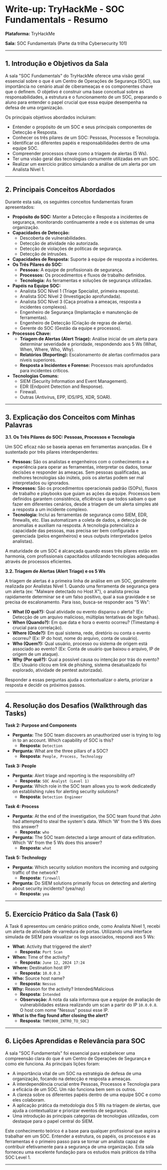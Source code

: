 # Write-up: TryHackMe - SOC Fundamentals - Resumo

**Plataforma:** TryHackMe

**Sala:** SOC Fundamentals (Parte da trilha Cybersecurity 101)

---

## 1. Introdução e Objetivos da Sala

A sala "SOC Fundamentals" do TryHackMe oferece uma visão geral essencial sobre o que é um Centro de Operações de Segurança (SOC), sua importância no cenário atual de ciberameaças e os componentes chave que o definem. O objetivo é construir uma base conceitual sobre as responsabilidades, a estrutura e o funcionamento de um SOC, preparando o aluno para entender o papel crucial que essa equipe desempenha na defesa de uma organização.

Os principais objetivos abordados incluíram:
* Entender o propósito de um SOC e seus principais componentes de Detecção e Resposta.
* Conhecer os três pilares de um SOC: Pessoas, Processos e Tecnologia.
* Identificar os diferentes papéis e responsabilidades dentro de uma equipe SOC.
* Compreender processos chave como a triagem de alertas (5 Ws).
* Ter uma visão geral das tecnologias comumente utilizadas em um SOC.
* Realizar um exercício prático simulando a análise de um alerta por um Analista Nível 1.

---

## 2. Principais Conceitos Abordados

Durante esta sala, os seguintes conceitos fundamentais foram apresentados:

* **Propósito do SOC:** Manter a Detecção e Resposta a incidentes de segurança, monitorando continuamente a rede e os sistemas de uma organização.
* **Capacidades de Detecção:**
  * Descoberta de vulnerabilidades.
  * Detecção de atividade não autorizada.
  * Detecção de violações de políticas de segurança.
  * Detecção de intrusões.
* **Capacidades de Resposta:** Suporte à equipe de resposta a incidentes.
* **Os Três Pilares do SOC:**
  * **Pessoas:** A equipe de profissionais de segurança.
  * **Processos:** Os procedimentos e fluxos de trabalho definidos.
  * **Tecnologia:** As ferramentas e soluções de segurança utilizadas.
* **Papéis na Equipe SOC:**
  * Analista SOC Nível 1 (Triage Specialist, primeira resposta).
  * Analista SOC Nível 2 (Investigação aprofundada).
  * Analista SOC Nível 3 (Caça proativa a ameaças, resposta a incidentes complexos).
  * Engenheiro de Segurança (Implantação e manutenção de ferramentas).
  * Engenheiro de Detecção (Criação de regras de alerta).
  * Gerente do SOC (Gestão da equipe e processos).
* **Processos Chave:**
  * **Triagem de Alertas (Alert Triage):** Análise inicial de um alerta para determinar severidade e prioridade, respondendo aos 5 Ws (What, When, Where, Who, Why).
  * **Relatórios (Reporting):** Escalonamento de alertas confirmados para níveis superiores.
  * **Resposta a Incidentes e Forense:** Processos mais aprofundados para incidentes críticos.
* **Tecnologias Comuns:**
  * SIEM (Security Information and Event Management).
  * EDR (Endpoint Detection and Response).
  * Firewall.
  * Outras (Antivírus, EPP, IDS/IPS, XDR, SOAR).

---

## 3. Explicação dos Conceitos com Minhas Palavras

**3.1. Os Três Pilares do SOC: Pessoas, Processos e Tecnologia**

Um SOC eficaz não se baseia apenas em ferramentas avançadas. Ele é sustentado por três pilares interdependentes:
* **Pessoas:** São os analistas e engenheiros com o conhecimento e a experiência para operar as ferramentas, interpretar os dados, tomar decisões e responder às ameaças. Sem pessoas qualificadas, as melhores tecnologias são inúteis, pois os alertas podem ser mal interpretados ou ignorados.
* **Processos:** São os procedimentos operacionais padrão (SOPs), fluxos de trabalho e playbooks que guiam as ações da equipe. Processos bem definidos garantem consistência, eficiência e que todos saibam o que fazer em diferentes cenários, desde a triagem de um alerta simples até a resposta a um incidente complexo.
* **Tecnologia:** Inclui as ferramentas de segurança como SIEM, EDR, firewalls, etc. Elas automatizam a coleta de dados, a detecção de anomalias e auxiliam na resposta. A tecnologia potencializa a capacidade das pessoas, mas precisa ser bem configurada e gerenciada (pelos engenheiros) e seus outputs interpretados (pelos analistas).

A maturidade de um SOC é alcançada quando esses três pilares estão em harmonia, com profissionais capacitados utilizando tecnologias adequadas através de processos eficientes.

**3.2. Triagem de Alertas (Alert Triage) e os 5 Ws**

A triagem de alertas é a primeira linha de análise em um SOC, geralmente realizada por Analistas Nível 1. Quando uma ferramenta de segurança gera um alerta (ex: "Malware detectado no Host X"), o analista precisa rapidamente determinar se é um falso positivo, qual a sua gravidade e se precisa de escalonamento. Para isso, busca-se responder aos "5 Ws":
* **What (O quê?):** Qual atividade ou evento disparou o alerta? (Ex: Detecção de um arquivo malicioso, múltiplas tentativas de login falhas).
* **When (Quando?):** Em que data e hora o evento ocorreu? (Timestamp é crucial para correlação).
* **Where (Onde?):** Em qual sistema, rede, diretório ou conta o evento ocorreu? (Ex: IP do host, nome do arquivo, conta de usuário).
* **Who (Quem?):** Qual usuário, processo ou sistema de origem está associado ao evento? (Ex: Conta de usuário que baixou o arquivo, IP de origem de um ataque).
* **Why (Por quê?):** Qual a possível causa ou intenção por trás do evento? (Ex: Usuário clicou em link de phishing, sistema desatualizado foi explorado, atividade de pentest autorizada).

Responder a essas perguntas ajuda a contextualizar o alerta, priorizar a resposta e decidir os próximos passos.

---

## 4. Resolução dos Desafios (Walkthrough das Tasks)

**Task 2: Purpose and Components**

* **Pergunta:** The SOC team discovers an unauthorized user is trying to log in to an account. Which capability of SOC is this?
  * **Resposta:** `Detection`
* **Pergunta:** What are the three pillars of a SOC?
  * **Resposta:** `People, Process, Technology`

**Task 3: People**

* **Pergunta:** Alert triage and reporting is the responsibility of?
  * **Resposta:** `SOC Analyst (Level 1)`
* **Pergunta:** Which role in the SOC team allows you to work dedicatedly on establishing rules for alerting security solutions?
  * **Resposta:** `Detection Engineer`

**Task 4: Process**

* **Pergunta:** At the end of the investigation, the SOC team found that John had attempted to steal the system's data. Which 'W' from the 5 Ws does this answer?
  * **Resposta:** `who`
* **Pergunta:** The SOC team detected a large amount of data exfiltration. Which 'W' from the 5 Ws does this answer?
  * **Resposta:** `what`

**Task 5: Technology**

* **Pergunta:** Which security solution monitors the incoming and outgoing traffic of the network?
  * **Resposta:** `firewall`
* **Pergunta:** Do SIEM solutions primarily focus on detecting and alerting about security incidents? (yea/nay)
  * **Resposta:** `yea`

---

## 5. Exercício Prático da Sala (Task 6)

A Task 6 apresentou um cenário prático onde, como Analista Nível 1, recebi um alerta de atividade de varredura de portas. Utilizando uma interface simulada de SIEM para visualizar os logs associados, respondi aos 5 Ws:

* **What:** Activity that triggered the alert?
  * **Resposta:** `Port Scan`
* **When:** Time of the activity?
  * **Resposta:** `June 12, 2024 17:24`
* **Where:** Destination host IP?
  * **Resposta:** `10.0.0.3`
* **Who:** Source host name?
  * **Resposta:** `Nessus` 
* **Why:** Reason for the activity? Intended/Malicious
  * **Resposta:** `Intended`
  * **Observação:** A nota da sala informava que a equipe de avaliação de vulnerabilidades estava realizando um scan a partir do IP `10.0.0.8`. O host com nome "Nessus" possui esse IP.
* **What is the flag found after closing the alert?**
  * **Resposta:** `THM{000_INTRO_TO_SOC}`

---

## 6. Lições Aprendidas e Relevância para SOC

A sala "SOC Fundamentals" foi essencial para estabelecer uma compreensão clara do que é um Centro de Operações de Segurança e como ele funciona. As principais lições foram:
* A importância vital de um SOC na estratégia de defesa de uma organização, focando na detecção e resposta a ameaças.
* A interdependência crucial entre Pessoas, Processos e Tecnologia para a eficácia de um SOC. Um não funciona bem sem os outros.
* A clareza sobre os diferentes papéis dentro de uma equipe SOC e como eles colaboram.
* A aplicação prática da metodologia dos 5 Ws na triagem de alertas, que ajuda a contextualizar e priorizar eventos de segurança.
* Uma introdução às principais categorias de tecnologias utilizadas, com destaque para o papel central do SIEM.

Este conhecimento teórico é a base para qualquer profissional que aspira a trabalhar em um SOC. Entender a estrutura, os papéis, os processos e as ferramentas é o primeiro passo para se tornar um analista capaz de contribuir efetivamente para a segurança de uma organização. Esta sala forneceu uma excelente fundação para os estudos mais práticos da trilha SOC Level 1.

---

